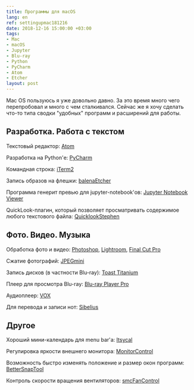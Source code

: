 ```yaml
---
title: Программы для macOS
lang: en
ref: settingupmac181216
date: 2018-12-16 15:00:00 +03:00
tags:
- Mac
- macOS
- Jupyter
- Blu-ray
- Python
- PyCharm
- Atom
- Etcher
layout: post
---
```


Mac OS пользуюсь я уже довольно давно. За это время много чего перепробовал и много с чем сталкивался. Сейчас же я хочу сделать что-то типа сводки "удобных" программ и расширений для работы.

## Разработка. Работа с текстом

Текстовый редактор: [Atom](https://atom.io)

Разработка на Python'е: [PyCharm](https://www.jetbrains.com/pycharm/)

Командная строка: [iTerm2](https://www.iterm2.com)

Запись образов на флешки: [balenaEtcher](https://www.balena.io/etcher/)

Программа генерит превью для jupyter-notebook'ов: [Jupyter Notebook Viewer](https://github.com/tuxu/nbviewer-app)

QuickLook-плагин, который позволяет просматривать содержимое любого текстового файла: [QuicklookStephen](https://github.com/whomwah/qlstephen)

## Фото. Видео. Музыка

Обработка фото и видео: [Photoshop](http://adobe.com/photoshop), [Lightroom](http://adobe.com/lightroom), [Final Cut Pro](https://www.apple.com/final-cut-pro/)

Сжатие фотографий: [JPEGmini](https://www.jpegmini.com)

Запись дисков (в частности Blu-ray): [Toast Titanium](https://www.roxio.com/en/products/toast/titanium/)

Плеер для просмотра Blu-ray: [Blu-ray Player Pro](https://www.macblurayplayer.com/macgo-mac-bluray-menu-player-pro.htm)

Аудиоплеер: [VOX](https://vox.rocks)

Для перевода и записи нот: [Sibelius](https://www.avid.com/sibelius)

## Другое

Хороший мини-календарь для menu bar'а: [Itsycal](https://www.mowglii.com/itsycal/)

Регулировка яркости внешнего монитора: [MonitorControl](https://github.com/the0neyouseek/MonitorControl)

Возможность быстро изменять положение и размер окон программ: [BetterSnapTool](https://folivora.ai/bettersnaptool/)

Контроль скорости вращения вентиляторов: [smcFanControl](https://github.com/hholtmann/smcFanControl)
